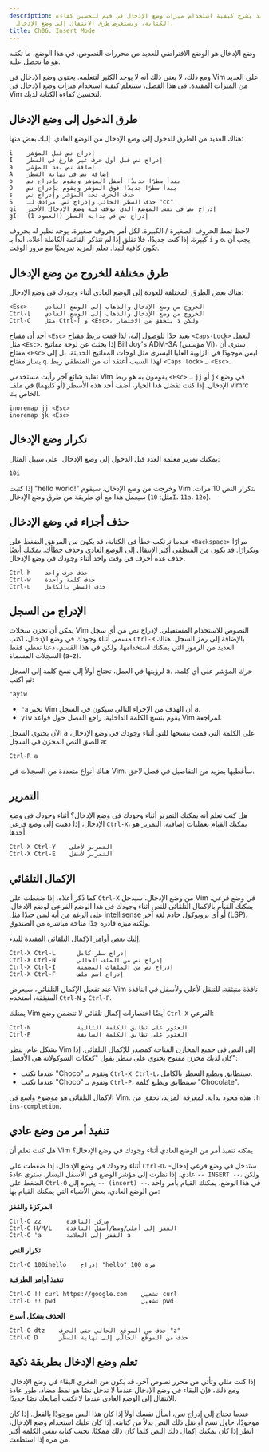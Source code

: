 ```yaml
---
description: هذا المستند يشرح كيفية استخدام ميزات وضع الإدخال في فيم لتحسين كفاءة
  الكتابة، ويستعرض طرق الانتقال إلى وضع الإدخال.
title: Ch06. Insert Mode
---
```


وضع الإدخال هو الوضع الافتراضي للعديد من محررات النصوص. في هذا الوضع، ما تكتبه هو ما تحصل عليه.

ومع ذلك، لا يعني ذلك أنه لا يوجد الكثير لتتعلمه. يحتوي وضع الإدخال في Vim على العديد من الميزات المفيدة. في هذا الفصل، ستتعلم كيفية استخدام ميزات وضع الإدخال في Vim لتحسين كفاءة الكتابة لديك.

## طرق الدخول إلى وضع الإدخال

هناك العديد من الطرق للدخول إلى وضع الإدخال من الوضع العادي. إليك بعض منها:

```shell
i    إدراج نص قبل المؤشر
I    إدراج نص قبل أول حرف غير فارغ في السطر
a    إضافة نص بعد المؤشر
A    إضافة نص في نهاية السطر
o    يبدأ سطرًا جديدًا أسفل المؤشر ويقوم بإدراج نص
O    يبدأ سطرًا جديدًا فوق المؤشر ويقوم بإدراج نص
s    حذف الحرف تحت المؤشر وإدراج نص
S    حذف السطر الحالي وإدراج نص، مرادف لـ "cc"
gi   إدراج نص في نفس الموضع الذي توقف فيه وضع الإدخال الأخير
gI   إدراج نص في بداية السطر (العمود 1)
```

لاحظ نمط الحروف الصغيرة / الكبيرة. لكل أمر بحروف صغيرة، يوجد نظير له بحروف كبيرة. إذا كنت جديدًا، فلا تقلق إذا لم تتذكر القائمة الكاملة أعلاه. ابدأ بـ `i` و `o`. يجب أن تكون كافية لتبدأ. تعلم المزيد تدريجيًا مع مرور الوقت.

## طرق مختلفة للخروج من وضع الإدخال

هناك بعض الطرق المختلفة للعودة إلى الوضع العادي أثناء وجودك في وضع الإدخال:

```shell
<Esc>     الخروج من وضع الإدخال والذهاب إلى الوضع العادي
Ctrl-[    الخروج من وضع الإدخال والذهاب إلى الوضع العادي
Ctrl-C    مثل Ctrl-[ و <Esc>، ولكن لا يتحقق من الاختصار
```

أجد أن مفتاح `<Esc>` بعيد جدًا للوصول إليه، لذا قمت بربط مفتاح `<Caps-Lock>` ليعمل مثل `<Esc>`. إذا بحثت عن لوحة مفاتيح Bill Joy's ADM-3A (مؤسس Vi)، سترى أن مفتاح `<Esc>` ليس موجودًا في الزاوية العليا اليسرى مثل لوحات المفاتيح الحديثة، بل إلى يسار مفتاح `q`. لهذا السبب أعتقد أنه من المنطقي ربط `<Caps lock>` بـ `<Esc>`.

تقليد شائع آخر رأيت مستخدمي Vim يقومون به هو ربط `<Esc>` بـ `jj` أو `jk` في وضع الإدخال. إذا كنت تفضل هذا الخيار، أضف أحد هذه الأسطر (أو كليهما) في ملف vimrc الخاص بك.

```shell
inoremap jj <Esc>
inoremap jk <Esc>
```

## تكرار وضع الإدخال

يمكنك تمرير معلمة العدد قبل الدخول إلى وضع الإدخال. على سبيل المثال:

```shell
10i
```

إذا كتبت "hello world!" وخرجت من وضع الإدخال، سيقوم Vim بتكرار النص 10 مرات. سيعمل هذا مع أي طريقة من طرق وضع الإدخال (مثل: `10I`، `11a`، `12o`).

## حذف أجزاء في وضع الإدخال

عندما ترتكب خطأ في الكتابة، قد يكون من المرهق الضغط على `<Backspace>` مرارًا وتكرارًا. قد يكون من المنطقي أكثر الانتقال إلى الوضع العادي وحذف خطأك. يمكنك أيضًا حذف عدة أحرف في وقت واحد أثناء وجودك في وضع الإدخال.

```shell
Ctrl-h    حذف حرف واحد
Ctrl-w    حذف كلمة واحدة
Ctrl-u    حذف السطر بالكامل
```

## الإدراج من السجل

يمكن أن تخزن سجلات Vim النصوص للاستخدام المستقبلي. لإدراج نص من أي سجل مسمى أثناء وجودك في وضع الإدخال، اكتب `Ctrl-R` بالإضافة إلى رمز السجل. هناك العديد من الرموز التي يمكنك استخدامها، ولكن في هذا القسم، دعنا نغطي فقط السجلات المسماة (a-z).

لرؤيتها في العمل، تحتاج أولاً إلى نسخ كلمة إلى السجل a. حرك المؤشر على أي كلمة. ثم اكتب:

```shell
"ayiw
```

- `"a` تخبر Vim أن الهدف من الإجراء التالي سيكون في السجل a.
- `yiw` يقوم بنسخ الكلمة الداخلية. راجع الفصل حول قواعد Vim لمراجعة.

الآن يحتوي السجل a على الكلمة التي قمت بنسخها للتو. أثناء وجودك في وضع الإدخال، للصق النص المخزن في السجل a:

```shell
Ctrl-R a
```

هناك أنواع متعددة من السجلات في Vim. سأغطيها بمزيد من التفاصيل في فصل لاحق.

## التمرير

هل كنت تعلم أنه يمكنك التمرير أثناء وجودك في وضع الإدخال؟ أثناء وجودك في وضع الإدخال، إذا ذهبت إلى وضع فرعي `Ctrl-X`، يمكنك القيام بعمليات إضافية. التمرير هو أحدها.

```shell
Ctrl-X Ctrl-Y    التمرير لأعلى
Ctrl-X Ctrl-E    التمرير لأسفل
```

## الإكمال التلقائي

كما ذُكر أعلاه، إذا ضغطت على `Ctrl-X` من وضع الإدخال، سيدخل Vim في وضع فرعي. يمكنك القيام بالإكمال التلقائي للنص أثناء وجودك في هذا الوضع الفرعي لوضع الإدخال. على الرغم من أنه ليس جيدًا مثل [intellisense](https://code.visualstudio.com/docs/editor/intellisense) أو أي بروتوكول خادم لغة آخر (LSP)، ولكنه ميزة قادرة جدًا متاحة مباشرة من الصندوق.

إليك بعض أوامر الإكمال التلقائي المفيدة للبدء:

```shell
Ctrl-X Ctrl-L	   إدراج سطر كامل
Ctrl-X Ctrl-N	   إدراج نص من الملف الحالي
Ctrl-X Ctrl-I	   إدراج نص من الملفات المضمنة
Ctrl-X Ctrl-F	   إدراج اسم ملف
```

عند تفعيل الإكمال التلقائي، سيعرض Vim نافذة منبثقة. للتنقل لأعلى ولأسفل في النافذة المنبثقة، استخدم `Ctrl-N` و `Ctrl-P`.

يمتلك Vim أيضًا اختصارات إكمال تلقائي لا تتضمن وضع `Ctrl-X` الفرعي:

```shell
Ctrl-N             العثور على تطابق الكلمة التالية
Ctrl-P             العثور على تطابق الكلمة السابقة
```

بشكل عام، ينظر Vim إلى النص في جميع المخازن المتاحة كمصدر للإكمال التلقائي. إذا كان لديك مخزن مفتوح يحتوي على سطر يقول "كعكات الشوكولاتة هي الأفضل":
- عندما تكتب "Choco" وتقوم بـ `Ctrl-X Ctrl-L`، سيتطابق ويطبع السطر بالكامل.
- عندما تكتب "Choco" وتقوم بـ `Ctrl-P`، سيتطابق ويطبع كلمة "Chocolate".

الإكمال التلقائي هو موضوع واسع في Vim. هذه مجرد بداية. لمعرفة المزيد، تحقق من `:h ins-completion`.

## تنفيذ أمر من وضع عادي

هل كنت تعلم أن Vim يمكنه تنفيذ أمر من الوضع العادي أثناء وجودك في وضع الإدخال؟

أثناء وجودك في وضع الإدخال، إذا ضغطت على `Ctrl-O`، ستدخل في وضع فرعي إدخال-عادي. إذا نظرت إلى مؤشر الوضع في الأسفل اليسار، سترى عادةً `-- INSERT --`، ولكن الضغط على `Ctrl-O` يغيره إلى `-- (insert) --`. في هذا الوضع، يمكنك القيام بأمر واحد من الوضع العادي. بعض الأشياء التي يمكنك القيام بها:

**المركزة والقفز**

```shell
Ctrl-O zz       مركز النافذة
Ctrl-O H/M/L    القفز إلى أعلى/وسط/أسفل النافذة
Ctrl-O 'a       القفز إلى العلامة a
```

**تكرار النص**

```shell
Ctrl-O 100ihello    إدراج "hello" 100 مرة
```

**تنفيذ أوامر الطرفية**

```shell
Ctrl-O !! curl https://google.com    تشغيل curl
Ctrl-O !! pwd                        تشغيل pwd
```

**الحذف بشكل أسرع**

```shell
Ctrl-O dtz    حذف من الموقع الحالي حتى الحرف "z"
Ctrl-O D      حذف من الموقع الحالي إلى نهاية السطر
```

## تعلم وضع الإدخال بطريقة ذكية

إذا كنت مثلي وتأتي من محرر نصوص آخر، قد يكون من المغري البقاء في وضع الإدخال. ومع ذلك، فإن البقاء في وضع الإدخال عندما لا تدخل نصًا هو نمط مضاد. طور عادة الانتقال إلى الوضع العادي عندما لا تكتب أصابعك نصًا جديدًا.

عندما تحتاج إلى إدراج نص، اسأل نفسك أولاً إذا كان هذا النص موجودًا بالفعل. إذا كان موجودًا، حاول نسخ أو نقل ذلك النص بدلاً من كتابته. إذا كان عليك استخدام وضع الإدخال، انظر إذا كان يمكنك إكمال ذلك النص كلما كان ذلك ممكنًا. تجنب كتابة نفس الكلمة أكثر من مرة إذا استطعت.